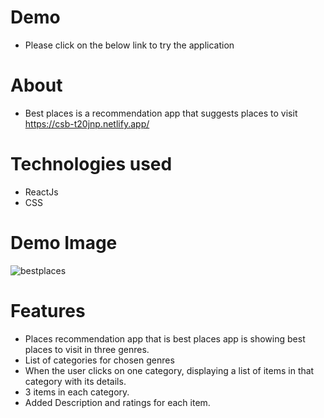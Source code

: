
# Demo
* Please click on the below link to try the application

# About
* Best places is a recommendation app that suggests places to visit
https://csb-t20jnp.netlify.app/

# Technologies used
* ReactJs
* CSS

# Demo Image
![bestplaces](https://user-images.githubusercontent.com/58090261/187893139-d89317d5-7454-4d84-9cac-3741aab677cc.png)


# Features
* Places recommendation app that is best places app is showing best places to visit in three genres.
* List of categories for chosen genres
* When the user clicks on one category, displaying a list of items in that category with its details.
* 3 items in each category.
* Added Description and ratings for each item.




